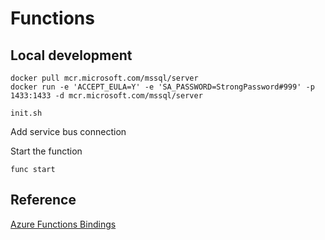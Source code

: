 # Functions

## Local development

```
docker pull mcr.microsoft.com/mssql/server
docker run -e 'ACCEPT_EULA=Y' -e 'SA_PASSWORD=StrongPassword#999' -p 1433:1433 -d mcr.microsoft.com/mssql/server
```

```
init.sh
```

Add service bus connection

Start the function

```
func start
```

## Reference

[Azure Functions Bindings](https://docs.microsoft.com/en-us/azure/azure-functions/functions-bindings-service-bus-trigger?tabs=csharp)